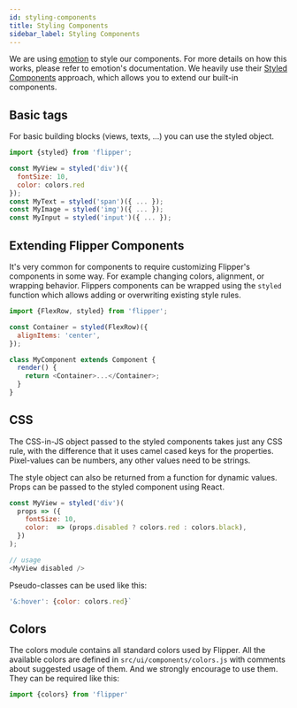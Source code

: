 ```yaml
---
id: styling-components
title: Styling Components
sidebar_label: Styling Components
---
```


We are using [emotion](https://emotion.sh) to style our components. For more details on how this works, please refer to emotion's documentation. We heavily use their [Styled Components](https://emotion.sh/docs/styled) approach, which allows you to extend our built-in components.

## Basic tags

For basic building blocks (views, texts, ...) you can use the styled object.

```javascript
import {styled} from 'flipper';

const MyView = styled('div')({
  fontSize: 10,
  color: colors.red
});
const MyText = styled('span')({ ... });
const MyImage = styled('img')({ ... });
const MyInput = styled('input')({ ... });
```

## Extending Flipper Components

It's very common for components to require customizing Flipper's components in some way. For example changing colors, alignment, or wrapping behavior. Flippers components can be wrapped using the `styled` function which allows adding or overwriting existing style rules.

```javascript
import {FlexRow, styled} from 'flipper';

const Container = styled(FlexRow)({
  alignItems: 'center',
});

class MyComponent extends Component {
  render() {
    return <Container>...</Container>;
  }
}
```

## CSS

The CSS-in-JS object passed to the styled components takes just any CSS rule, with the difference that it uses camel cased keys for the properties. Pixel-values can be numbers, any other values need to be strings.

The style object can also be returned from a function for dynamic values. Props can be passed to the styled component using React.

```javascript
const MyView = styled('div')(
  props => ({
    fontSize: 10,
    color:  => (props.disabled ? colors.red : colors.black),
  })
);

// usage
<MyView disabled />
```

Pseudo-classes can be used like this:

```javascript
'&:hover': {color: colors.red}`
```

## Colors

The colors module contains all standard colors used by Flipper. All the available colors are defined in `src/ui/components/colors.js` with comments about suggested usage of them. And we strongly encourage to use them. They can be required like this:

```javascript
import {colors} from 'flipper'
```
